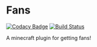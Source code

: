 Fans
======

[![Codacy Badge](https://api.codacy.com/project/badge/Grade/389049e7eb8a471d84306765144d665b)](https://app.codacy.com/app/DogOnFire/Fans?utm_source=github.com&utm_medium=referral&utm_content=DogOnFire/Fans&utm_campaign=Badge_Grade_Dashboard)
[![Build Status](https://travis-ci.com/DogOnFire/Fans.svg?branch=master)](https://travis-ci.com/DogOnFire/Fans)

A minecraft plugin for getting fans!
